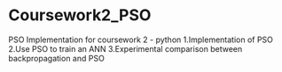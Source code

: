 # Coursework2_PSO
PSO Implementation for coursework 2 - python
1.Implementation of PSO
2.Use PSO to train an ANN
3.Experimental comparison between backpropagation and PSO
